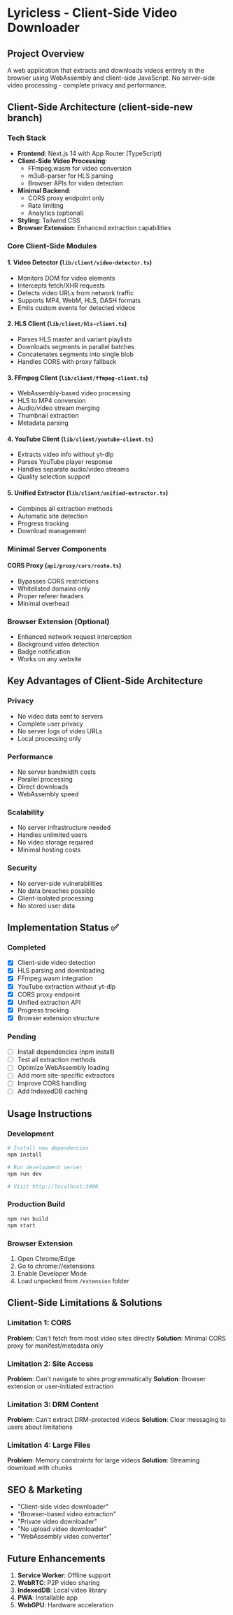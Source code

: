 # Lyricless - Client-Side Video Downloader

## Project Overview
A web application that extracts and downloads videos entirely in the browser using WebAssembly and client-side JavaScript. No server-side video processing - complete privacy and performance.

## Client-Side Architecture (client-side-new branch)

### Tech Stack
- **Frontend**: Next.js 14 with App Router (TypeScript)
- **Client-Side Video Processing**: 
  - FFmpeg.wasm for video conversion
  - m3u8-parser for HLS parsing
  - Browser APIs for video detection
- **Minimal Backend**: 
  - CORS proxy endpoint only
  - Rate limiting
  - Analytics (optional)
- **Styling**: Tailwind CSS
- **Browser Extension**: Enhanced extraction capabilities

### Core Client-Side Modules

#### 1. Video Detector (`lib/client/video-detector.ts`)
- Monitors DOM for video elements
- Intercepts fetch/XHR requests
- Detects video URLs from network traffic
- Supports MP4, WebM, HLS, DASH formats
- Emits custom events for detected videos

#### 2. HLS Client (`lib/client/hls-client.ts`)
- Parses HLS master and variant playlists
- Downloads segments in parallel batches
- Concatenates segments into single blob
- Handles CORS with proxy fallback

#### 3. FFmpeg Client (`lib/client/ffmpeg-client.ts`)
- WebAssembly-based video processing
- HLS to MP4 conversion
- Audio/video stream merging
- Thumbnail extraction
- Metadata parsing

#### 4. YouTube Client (`lib/client/youtube-client.ts`)
- Extracts video info without yt-dlp
- Parses YouTube player response
- Handles separate audio/video streams
- Quality selection support

#### 5. Unified Extractor (`lib/client/unified-extractor.ts`)
- Combines all extraction methods
- Automatic site detection
- Progress tracking
- Download management

### Minimal Server Components

#### CORS Proxy (`api/proxy/cors/route.ts`)
- Bypasses CORS restrictions
- Whitelisted domains only
- Proper referer headers
- Minimal overhead

### Browser Extension (Optional)
- Enhanced network request interception
- Background video detection
- Badge notification
- Works on any website

## Key Advantages of Client-Side Architecture

### Privacy
- No video data sent to servers
- Complete user privacy
- No server logs of video URLs
- Local processing only

### Performance
- No server bandwidth costs
- Parallel processing
- Direct downloads
- WebAssembly speed

### Scalability
- No server infrastructure needed
- Handles unlimited users
- No video storage required
- Minimal hosting costs

### Security
- No server-side vulnerabilities
- No data breaches possible
- Client-isolated processing
- No stored user data

## Implementation Status ✅

### Completed
- [x] Client-side video detection
- [x] HLS parsing and downloading
- [x] FFmpeg.wasm integration
- [x] YouTube extraction without yt-dlp
- [x] CORS proxy endpoint
- [x] Unified extraction API
- [x] Progress tracking
- [x] Browser extension structure

### Pending
- [ ] Install dependencies (npm install)
- [ ] Test all extraction methods
- [ ] Optimize WebAssembly loading
- [ ] Add more site-specific extractors
- [ ] Improve CORS handling
- [ ] Add IndexedDB caching

## Usage Instructions

### Development
```bash
# Install new dependencies
npm install

# Run development server
npm run dev

# Visit http://localhost:3000
```

### Production Build
```bash
npm run build
npm start
```

### Browser Extension
1. Open Chrome/Edge
2. Go to chrome://extensions
3. Enable Developer Mode
4. Load unpacked from `/extension` folder

## Client-Side Limitations & Solutions

### Limitation 1: CORS
**Problem**: Can't fetch from most video sites directly
**Solution**: Minimal CORS proxy for manifest/metadata only

### Limitation 2: Site Access
**Problem**: Can't navigate to sites programmatically
**Solution**: Browser extension or user-initiated extraction

### Limitation 3: DRM Content
**Problem**: Can't extract DRM-protected videos
**Solution**: Clear messaging to users about limitations

### Limitation 4: Large Files
**Problem**: Memory constraints for large videos
**Solution**: Streaming download with chunks

## SEO & Marketing
- "Client-side video downloader"
- "Browser-based video extraction"
- "Private video downloader"
- "No upload video downloader"
- "WebAssembly video converter"

## Future Enhancements
1. **Service Worker**: Offline support
2. **WebRTC**: P2P video sharing
3. **IndexedDB**: Local video library
4. **PWA**: Installable app
5. **WebGPU**: Hardware acceleration